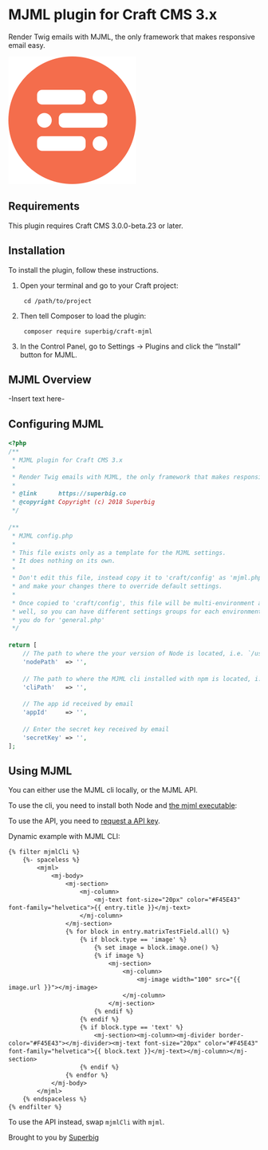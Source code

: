 # MJML plugin for Craft CMS 3.x

Render Twig emails with MJML, the only framework that makes responsive email easy.

![Screenshot](resources/icon.png)

## Requirements

This plugin requires Craft CMS 3.0.0-beta.23 or later.

## Installation

To install the plugin, follow these instructions.

1. Open your terminal and go to your Craft project:

        cd /path/to/project

2. Then tell Composer to load the plugin:

        composer require superbig/craft-mjml

3. In the Control Panel, go to Settings → Plugins and click the “Install” button for MJML.

## MJML Overview

-Insert text here-

## Configuring MJML

```php
<?php
/**
 * MJML plugin for Craft CMS 3.x
 *
 * Render Twig emails with MJML, the only framework that makes responsive email easy.
 *
 * @link      https://superbig.co
 * @copyright Copyright (c) 2018 Superbig
 */

/**
 * MJML config.php
 *
 * This file exists only as a template for the MJML settings.
 * It does nothing on its own.
 *
 * Don't edit this file, instead copy it to 'craft/config' as 'mjml.php'
 * and make your changes there to override default settings.
 *
 * Once copied to 'craft/config', this file will be multi-environment aware as
 * well, so you can have different settings groups for each environment, just as
 * you do for 'general.php'
 */

return [
    // The path to where the your version of Node is located, i.e. `/usr/local/bin/node`
    'nodePath'  => '',

    // The path to where the MJML cli installed with npm is located, i.e. `/usr/local/bin/mjml`
    'cliPath'   => '',

    // The app id received by email
    'appId'     => '',

    // Enter the secret key received by email
    'secretKey' => '',
];

```

## Using MJML

You can either use the MJML cli locally, or the MJML API.

To use the cli, you need to install both Node and [the mjml executable](https://mjml.io/documentation/#installation):

To use the API, you need to [request a API key](https://mjml.io/api).  

Dynamic example with MJML CLI:

```twig
{% filter mjmlCli %}
    {%- spaceless %}
        <mjml>
            <mj-body>
                <mj-section>
                    <mj-column>
                        <mj-text font-size="20px" color="#F45E43" font-family="helvetica">{{ entry.title }}</mj-text>
                    </mj-column>
                </mj-section>
                {% for block in entry.matrixTestField.all() %}
                    {% if block.type == 'image' %}
                        {% set image = block.image.one() %}
                        {% if image %}
                            <mj-section>
                                <mj-column>
                                    <mj-image width="100" src="{{ image.url }}"></mj-image>
                                </mj-column>
                            </mj-section>
                        {% endif %}
                    {% endif %}
                    {% if block.type == 'text' %}
                        <mj-section><mj-column><mj-divider border-color="#F45E43"></mj-divider><mj-text font-size="20px" color="#F45E43" font-family="helvetica">{{ block.text }}</mj-text></mj-column></mj-section>
                    {% endif %}
                {% endfor %}
            </mj-body>
        </mjml>
    {% endspaceless %}
{% endfilter %}
```

To use the API instead, swap `mjmlCli` with `mjml`.

Brought to you by [Superbig](https://superbig.co)
